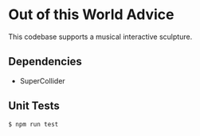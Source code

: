# Out of this World Advice
This codebase supports a musical interactive sculpture.

## Dependencies

* SuperCollider

## Unit Tests

    $ npm run test
